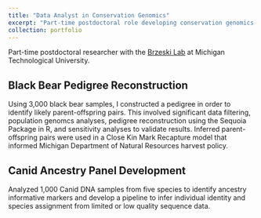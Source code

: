 ```yaml
---
title: "Data Analyst in Conservation Genomics"
excerpt: "Part-time postdoctoral role developing conservation genomics pipelines."
collection: portfolio
---
```

<head>
<!-- Global site tag (gtag.js) - Google Analytics -->
<script async src="https://www.googletagmanager.com/gtag/js?id=UA-174576010-1"></script>
<script>
  window.dataLayer = window.dataLayer || [];
  function gtag(){dataLayer.push(arguments);}
  gtag('js', new Date());

  gtag('config', 'UA-174576010-1');
</script>
</head>

Part-time postdoctoral researcher with the [Brzeski Lab](https://www.mtu.edu/forest/about/faculty-staff/faculty/brzeski/) at Michigan Technological University. 

## Black Bear Pedigree Reconstruction
Using 3,000 black bear samples, I constructed a pedigree in order to identify likely parent-offspring pairs. This involved significant data filtering, population genomcs analyses, pedigree reconstruction using the Sequoia Package in R, and sensitivity analyses to validate results. Inferred parent-offspring pairs were used in a Close Kin Mark Recapture model that informed Michigan Department of Natural Resources harvest policy. 

## Canid Ancestry Panel Development
Analyzed 1,000 Canid DNA samples from five species to identify ancestry informative markers and develop a pipeline to infer individual identity and species assignment from limited or low quality sequence data.

